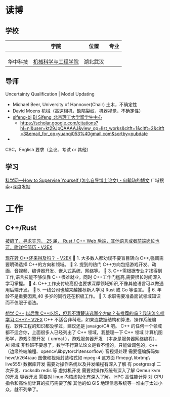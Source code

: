 
# 读博

## 学校

|      | 学院                                             | 位置   | 专业  |
| ---- | ---------------------------------------------- | ---- | --- |
|      |                                                |      |     |
|      |                                                |      |     |
|      |                                                |      |     |
| 华中科技 | [机械科学与工程学院](https://mse.hust.edu.cn/index.htm) | 湖北武汉 |     |


## 导师

Uncertainty Qualification | Model Updating

- Michael Beer, University of Hannover(Chair) 土木，不确定性
- David Moens 机械（高速相机，缺陷裂纹，机器视觉，不确定性）
- [sifeng-bi](https://pureportal.strath.ac.uk/en/persons/sifeng-bi) [BI Sifeng_北京理工大学留学生中心](https://isc.bit.edu.cn/schools/ae/knowingprofessors/abb4a9fee94d427f9fb572b1cf71b018.htm) 
  - https://scholar.google.com/citations?hl=nl&user=kt29JpQAAAAJ&view_op=list_works&citft=1&citft=2&citft=3&email_for_op=yuanqi053%40gmail.com&sortby=pubdate
- 

CSC，English 要求（会议、考试 or 其他）


## 学习

[科学网—How to Supervise Yourself (怎么自导博士论文) - 何毓琦的博文](https://blog.sciencenet.cn/blog-1565-242182.html)
广域搜索+深度发掘

# 工作

## C++/Rust
[被鸽了，寻求实习， 25 届， Rust / C++ Web 后端，其他语言或者前端岗位也可，附详细简历 - V2EX](https://www.v2ex.com/t/1008633)

[现在转 C++还来得及吗？ - V2EX](https://www.v2ex.com/t/966614)
🤖 1. 大多数人都劝误不要盲目转向 C++,强调需要明确选择 C++的方向和领域。
🤖 2. 提到的热门 C++方向包括游戏开发、动画、音视频、编译器开发、嵌入式系统、网络等。
🤖 3. C++需根据专业才找得到工作,语言技能不够仅靠 C++很难就业。同时 C++工作门槛高,需要很长时间深入学习掌握。
🤖 4. C++工作支付较高但也要求深厚领域知识,不像其他语言可以做通用后端开发。
🤖 5. 一线公司也越来越推荐新人学习 Rust 或 Go 等语言。
🤖 6. 年龄不是重要因素,40 多岁的同行还在积极工作。
🤖 7. 求职需要准备面试领域知识而不仅限于语法。

[想学 C++,以后靠 C++吃饭，但我不清楚该选哪个方向？有推荐的吗？我该怎么样学习 C++? - V2EX](https://www.v2ex.com/t/1021269)
C++ 不适合非科班，如果连数据结构和算法、操作系统编程、软件工程的知识都没学过，建议还是 java/go/C# 吧。
C++ 的任何一个领域都不适合你，上面很多人已经列出了 C++ 领域，我整理一下
C++ 领域
计算机图形学，游戏引擎开发（ unreal ），游戏服务器开发 （本身是服务器网络编程），
AI 领域
非科班不要想了，数学不行算法论文是看不懂的，只能做调包的，c++ （边缘终端编程、opencv\libpytorch\tensorflow)
音视频处理
需要懂编解码如 hevc\h264\aac 图像和视频封装格式如 mpeg-4 这方面 ffmepg\ librtmp\ live555)
数据库开发
需要对操作系统以及并发编程有深入了解
有 postgresql 二次开发、rocksdb redis 等
虚拟机开发
需要对操作系统有深入了解
Qemu\ kvm 的开发
容器开发
需要对 linux 内核虚拟化有深入了解。
HPC 高性能计算
对 CPU 指令和高性能计算的技巧需要了解
其他的如 GIS 地理信息系统等一堆由于太过小众，就不列举了。